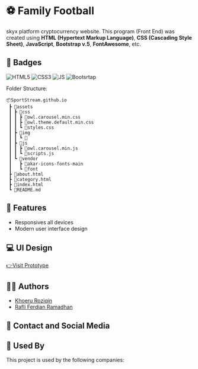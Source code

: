 # ⚽ Family Football
skyx platform cryptocurrency website. This program (Front End) was created using **HTML (Hypertext Markup Language)**, **CSS (Cascading Style Sheet)**, **JavaScript**, **Bootstrap v.5**, **FontAwesome**, etc.

## 📛 Badges

![HTML5](https://img.shields.io/badge/HTML5-E34F26?style=for-the-badge&logo=html5&logoColor=white)
![CSS3](https://img.shields.io/badge/CSS3-1572B6?style=for-the-badge&logo=css3&logoColor=white)
![JS](https://img.shields.io/badge/JavaScript-F7DF1E?style=for-the-badge&logo=javascript&logoColor=black)
![Bootsrtap](https://img.shields.io/badge/Bootstrap-563D7C?style=for-the-badge&logo=bootstrap&logoColor=white)

Folder Structure:

```
📦SportStream.github.io
 ┣ 📂assets
 ┃ ┣ 📂css
 ┃ ┃ ┣ 📜owl.carousel.min.css
 ┃ ┃ ┣ 📜owl.theme.default.min.css
 ┃ ┃ ┗ 📜styles.css
 ┃ ┣ 📂img
 ┃ ┃ ┗ 📜
 ┃ ┣ 📂js
 ┃ ┃ ┣ 📜owl.carousel.min.js
 ┃ ┃ ┗ 📜scripts.js
 ┃ ┗ 📂vendor
 ┃   ┣ 📂akar-icons-fonts-main
 ┃   ┗ 📂font
 ┣ 📜about.html
 ┣ 📜category.html
 ┣ 📜index.html
 ┗ 📜README.md
```

## 🧱 Features

- Responsives all devices
- Modern user interface design

## 💻 UI Design

[👉Visit Prototype]()

## 👨‍💻 Authors

- [Khoeru Roziqin](https://github.com/roziqinkhoeru)
- [Rafli Ferdian Ramadhan](https://github.com/RafliFerdian25)

## 📱 Contact and Social Media

## 🏢 Used By

This project is used by the following companies: